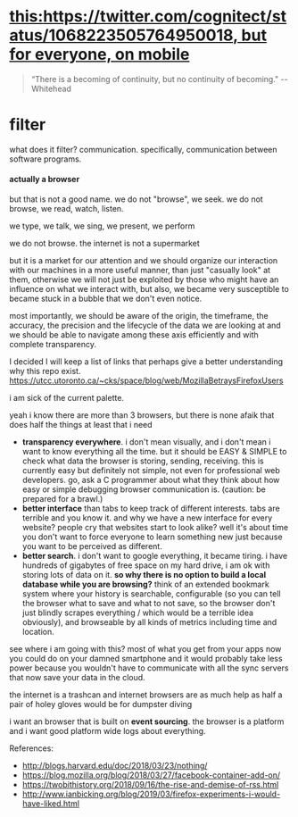 
[this:https://twitter.com/cognitect/status/1068223505764950018, but for everyone, on mobile](https://twitter.com/cognitect/status/1068223505764950018)
===




> “There is a becoming of continuity, but no continuity of becoming."
-- Whitehead


# filter



what does it filter?
communication.
specifically, communication between software programs. 

#### actually a browser

but that is not a good name. 
we do not "browse", we seek. 
we do not browse, we read, watch, listen.

we type, we talk, we sing, we present, we perform

we do not browse. the internet is not a supermarket

but it is a market for our attention and we should organize our interaction with our machines in a more useful manner, than just "casually look" at them, otherwise we will not just be exploited by those who might have an influence on what we interact with, but also, we became very susceptible to became stuck in a bubble that we don't even notice. 

most importantly, we should be aware of the origin, the timeframe, the accuracy, the precision and the lifecycle of the data we are looking at and we should be able to navigate among these axis efficiently and with complete transparency. 


I decided I will keep a list of links that perhaps give a better understanding why this repo exist.
https://utcc.utoronto.ca/~cks/space/blog/web/MozillaBetraysFirefoxUsers


<rant>
 
i am sick of the current palette.  

yeah i know there are more than 3 browsers, but there is none afaik that does half the things at least that i need

- **transparency everywhere**. i don't mean visually, and i don't mean i want to know everything all the time. but it should be EASY & SIMPLE to check what data the browser is storing, sending, receiving. this is currently easy but definitely not simple, not even for professional web developers. go, ask a C programmer about what they think about how easy or simple debugging browser communication is. (caution: be prepared for a brawl.)
- **better interface** than tabs to keep track of different interests. tabs are terrible and you know it. and why we have a new interface for every website? people cry that websites start to look alike? well it's about time you don't want to force everyone to learn something new just because you want to be perceived as different.
- **better search**. i don't want to google everything, it became tiring. i have hundreds of gigabytes of free space on my hard drive, i am ok with storing lots of data on it. **so why there is no option to build a local database while you are browsing?** think of an extended bookmark system where your history is searchable, configurable (so you can tell the browser what to save and what to not save, so the browser don't just blindly scrapes everything / which would be a terrible idea obviously), and browseable by all kinds of metrics including time and location.  


see where i am going with this? most of what you get from your apps now you could do on your damned smartphone and it would probably take less power because you wouldn't have to communicate with all the sync servers that now save your data in the cloud.

the internet is a trashcan and internet browsers are as much help as half a pair of holey gloves would be for dumpster diving

i want an browser that is built on **event sourcing**. the browser is a platform and i want good platform wide logs about everything.

References:
- http://blogs.harvard.edu/doc/2018/03/23/nothing/
- https://blog.mozilla.org/blog/2018/03/27/facebook-container-add-on/
- https://twobithistory.org/2018/09/16/the-rise-and-demise-of-rss.html
- http://www.ianbicking.org/blog/2019/03/firefox-experiments-i-would-have-liked.html

